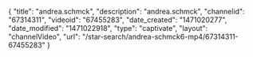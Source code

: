 {
    "title": "andrea.schmck",
    "description": "andrea.schmck",
    "channelid": "67314311",
    "videoid": "67455283",
    "date_created": "1471020277",
    "date_modified": "1471022918",
    "type": "captivate",
    "layout": "channelVideo",
    "url": "\/star-search\/andrea-schmck6-mp4\/67314311-67455283"
}
